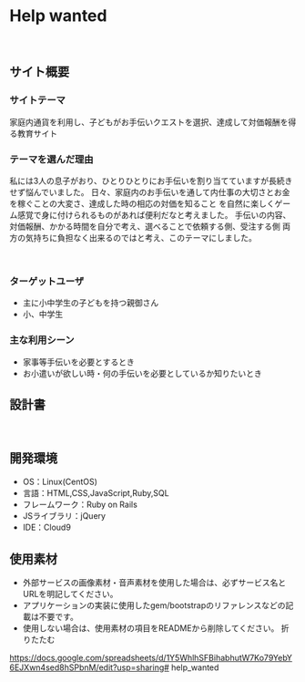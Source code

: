 # Help wanted
​
## サイト概要
### サイトテーマ
 家庭内通貨を利用し、子どもがお手伝いクエストを選択、達成して対価報酬を得る教育サイト
​
### テーマを選んだ理由
 私には3人の息子がおり、ひとりひとりにお手伝いを割り当てていますが長続きせず悩んでいました。
 日々、家庭内のお手伝いを通して内仕事の大切さとお金を稼ぐことの大変さ、達成した時の相応の対価を知ること
 を自然に楽しくゲーム感覚で身に付けられるものがあれば便利だなと考えました。
 手伝いの内容、対価報酬、かかる時間を自分で考え、選べることで依頼する側、受注する側
 両方の気持ちに負担なく出来るのではと考え、このテーマにしました。

​
### ターゲットユーザ
- 主に小中学生の子どもを持つ親御さん
- 小、中学生
​
### 主な利用シーン
- 家事等手伝いを必要とするとき
- お小遣いが欲しい時・何の手伝いを必要としているか知りたいとき
​
## 設計書
<!--テーマを設定・提出する時点では不要です-->
​
## 開発環境
- OS：Linux(CentOS)
- 言語：HTML,CSS,JavaScript,Ruby,SQL
- フレームワーク：Ruby on Rails
- JSライブラリ：jQuery
- IDE：Cloud9
​
## 使用素材
- 外部サービスの画像素材・音声素材を使用した場合は、必ずサービス名とURLを明記してください。
- アプリケーションの実装に使用したgem/bootstrapのリファレンスなどの記載は不要です。
- 使用しない場合は、使用素材の項目をREADMEから削除してください。
折りたたむ

https://docs.google.com/spreadsheets/d/1Y5WhlhSFBihabhutW7Ko79YebY6EJXwn4sed8hSPbnM/edit?usp=sharing# help_wanted

